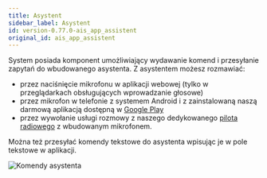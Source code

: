 ```yaml
---
title: Asystent
sidebar_label: Asystent
id: version-0.77.0-ais_app_assistent
original_id: ais_app_assistent
---
```


System posiada komponent umożliwiający wydawanie komend i przesyłanie zapytań do wbudowanego asystenta. Z asystentem możesz rozmawiać:
- przez naciśnięcie mikrofonu w aplikacji webowej (tylko w przeglądarkach obsługujących wprowadzanie głosowe)
- przez mikrofon w telefonie z systemem Android i z zainstalowaną naszą darmową aplikacją dostępną w [Google Play](https://play.google.com/store/apps/details?id=pl.sviete.dom)
- przez wywołanie usługi rozmowy z naszego dedykowanego [pilota radiowego](ais_remote_index) z wbudowanym mikrofonem.

Można też przesyłać komendy tekstowe do asystenta wpisując je w pole tekstowe w aplikacji.



![Komendy asystenta](/AIS-docs/img/en/frontend/frontend-assistant.png)

